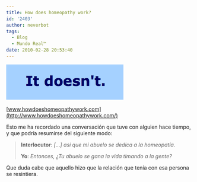 ```yaml
---
title: How does homeopathy work?
id: '2403'
author: neverbot
tags:
  - Blog
  - Mundo Real™
date: 2010-02-28 20:53:40
---
```


![Captura de pantalla 2010-02-28 a las 20.50.07.png](./how-does-homeopathy-work/Captura-de-pantalla-2010-02-28-a-las-20.50.07.png)

[www.howdoeshomeopathywork.com](http://www.howdoeshomeopathywork.com/)  

Esto me ha recordado una conversación que tuve con alguien hace tiempo, y que podría resumirse del siguiente modo:

> **Interlocutor**: _\[...\] así que mi abuelo se dedica a la homeopatía._
> 
> **Yo**: _Entonces, ¿Tu abuelo se gana la vida timando a la gente?_

Que duda cabe que aquello hizo que la relación que tenía con esa persona se resintiera.
